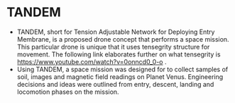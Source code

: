 # TANDEM
- TANDEM, short for Tension Adjustable Network for Deploying Entry Membrane, is a proposed drone concept that performs a space mission. This particular drone is unique that it uses tensegrity structure for movement. The following link elaborates further on what tensegrity is https://www.youtube.com/watch?v=0onncd0_0-o .
- Using TANDEM, a space mission was designed for to collect samples of soil, images and magnetic field readings on Planet Venus. Engineering decisions and ideas were outlined from entry, descent, landing and locomotion phases on the mission. 
